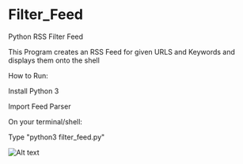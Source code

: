 # Filter_Feed
Python RSS Filter Feed

This Program creates an RSS Feed for given URLS and Keywords and displays them onto the shell

How to Run: 

Install Python 3 

Import Feed Parser

On your terminal/shell:

Type "python3 filter_feed.py"

![Alt text](https://cloud.githubusercontent.com/assets/15330574/25887566/83134e0e-3517-11e7-8ff2-37c423a172bc.png)
